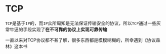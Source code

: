 # TCP
`TCP`是基于`IP`的，而`IP`众所周知是无法保证传输安全的协议，所以`TCP`通过一些灰常牛逼的手段实现了**在不可靠的协议上实现可靠传输**

一直以来对TCP协议都不甚了解，很多东西都是模模糊糊的，所幸遇到《协议森林》这本书